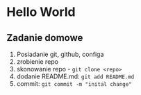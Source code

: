 # Hello World

## Zadanie domowe
1. Posiadanie git, github, configa
2. zrobienie repo
3. skonowanie repo - `git clone <repo>`
4. dodanie README.md: `git add README.md`
5. commit: `git commit -m "inital change"`

